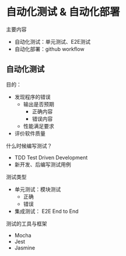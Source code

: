 # 自动化测试 & 自动化部署

主要内容
- 自动化测试：单元测试、E2E测试
- 自动化部署：github workflow
  
 ## 自动化测试
 目的：
 - 发现程序的错误
   - 输出是否预期
      - 正确内容
      - 错误内容
    - 性能满足要求
  - 评价软件质量

什么时候编写测试？
- TDD Test Driven Development
- 新开发、后编写测试用例
  
测试类型
- 单元测试：模块测试
   - 正确
   - 错误
- 集成测试： E2E End to End

测试的工具与框架
- Mocha
- Jest
- Jasmine
  

